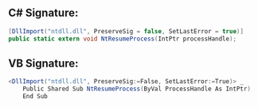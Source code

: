 
## C# Signature:
```cs
[DllImport("ntdll.dll", PreserveSig = false, SetLastError = true)]
public static extern void NtResumeProcess(IntPtr processHandle);
```

## VB Signature:
```cs
<DllImport("ntdll.dll", PreserveSig:=False, SetLastError:=True)> _
    Public Shared Sub NtResumeProcess(ByVal ProcessHandle As IntPtr)
    End Sub
```
